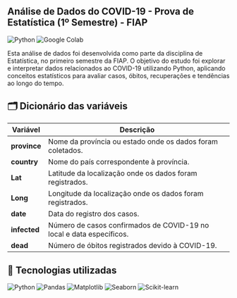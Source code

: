 ## Análise de Dados do COVID-19 - Prova de Estatística (1º Semestre) - FIAP

![Python](https://img.shields.io/badge/Linguagem-Python-blue?logo=python&logoColor=white)
![Google Colab](https://img.shields.io/badge/IDE-Google%20Colab-orange?logo=googlecolab)

Esta análise de dados foi desenvolvida como parte da disciplina de Estatística, no primeiro semestre da FIAP. O objetivo do estudo foi explorar e interpretar dados relacionados ao COVID-19 utilizando Python, aplicando conceitos estatísticos para avaliar casos, óbitos, recuperações e tendências ao longo do tempo.




## 🗂 Dicionário das variáveis  

| Variável    | Descrição |
|------------|-----------|
| **province** | Nome da província ou estado onde os dados foram coletados. |
| **country**  | Nome do país correspondente à província. |
| **Lat**      | Latitude da localização onde os dados foram registrados. |
| **Long**     | Longitude da localização onde os dados foram registrados. |
| **date**     | Data do registro dos casos. |
| **infected** | Número de casos confirmados de COVID-19 no local e data específicos. |
| **dead**     | Número de óbitos registrados devido à COVID-19. |

## 🔧 Tecnologias utilizadas  
![Python](https://img.shields.io/badge/Python-3.8+-blue?logo=python&logoColor=white)
![Pandas](https://img.shields.io/badge/Pandas-data%20analysis-purple?logo=pandas)
![Matplotlib](https://img.shields.io/badge/Matplotlib-data%20visualization-yellow?logo=python)
![Seaborn](https://img.shields.io/badge/Seaborn-visualization-teal?logo=python)
![Scikit-learn](https://img.shields.io/badge/Scikit--learn-machine%20learning-orange?logo=scikit-learn)
